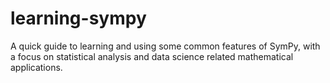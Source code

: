 # learning-sympy
A quick guide to learning and using some common features of SymPy, with a focus on statistical analysis and data science related mathematical applications.
